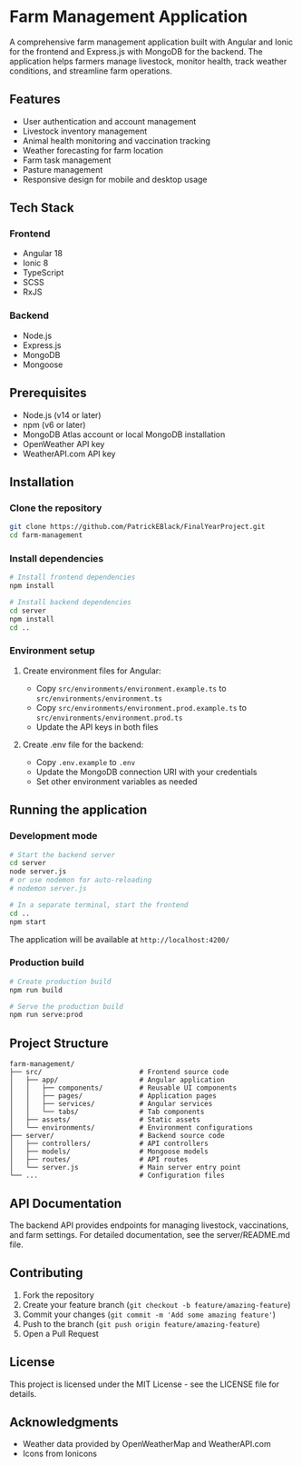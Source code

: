 # Farm Management Application

A comprehensive farm management application built with Angular and Ionic for the frontend and Express.js with MongoDB for the backend. The application helps farmers manage livestock, monitor health, track weather conditions, and streamline farm operations.

## Features

- User authentication and account management
- Livestock inventory management
- Animal health monitoring and vaccination tracking
- Weather forecasting for farm location
- Farm task management
- Pasture management
- Responsive design for mobile and desktop usage

## Tech Stack

### Frontend
- Angular 18
- Ionic 8
- TypeScript
- SCSS
- RxJS

### Backend
- Node.js
- Express.js
- MongoDB
- Mongoose

## Prerequisites

- Node.js (v14 or later)
- npm (v6 or later)
- MongoDB Atlas account or local MongoDB installation
- OpenWeather API key
- WeatherAPI.com API key

## Installation

### Clone the repository
```bash
git clone https://github.com/PatrickEBlack/FinalYearProject.git
cd farm-management
```

### Install dependencies
```bash
# Install frontend dependencies
npm install

# Install backend dependencies
cd server
npm install
cd ..
```

### Environment setup

1. Create environment files for Angular:
   - Copy `src/environments/environment.example.ts` to `src/environments/environment.ts`
   - Copy `src/environments/environment.prod.example.ts` to `src/environments/environment.prod.ts`
   - Update the API keys in both files

2. Create .env file for the backend:
   - Copy `.env.example` to `.env`
   - Update the MongoDB connection URI with your credentials
   - Set other environment variables as needed

## Running the application

### Development mode

```bash
# Start the backend server
cd server
node server.js
# or use nodemon for auto-reloading
# nodemon server.js

# In a separate terminal, start the frontend
cd ..
npm start
```

The application will be available at `http://localhost:4200/`

### Production build

```bash
# Create production build
npm run build

# Serve the production build
npm run serve:prod
```

## Project Structure

```
farm-management/
├── src/                        # Frontend source code
│   ├── app/                    # Angular application
│   │   ├── components/         # Reusable UI components
│   │   ├── pages/              # Application pages
│   │   ├── services/           # Angular services
│   │   └── tabs/               # Tab components
│   ├── assets/                 # Static assets
│   └── environments/           # Environment configurations
├── server/                     # Backend source code
│   ├── controllers/            # API controllers
│   ├── models/                 # Mongoose models
│   ├── routes/                 # API routes
│   └── server.js               # Main server entry point
└── ...                         # Configuration files
```

## API Documentation

The backend API provides endpoints for managing livestock, vaccinations, and farm settings. For detailed documentation, see the server/README.md file.

## Contributing

1. Fork the repository
2. Create your feature branch (`git checkout -b feature/amazing-feature`)
3. Commit your changes (`git commit -m 'Add some amazing feature'`)
4. Push to the branch (`git push origin feature/amazing-feature`)
5. Open a Pull Request

## License

This project is licensed under the MIT License - see the LICENSE file for details.

## Acknowledgments

- Weather data provided by OpenWeatherMap and WeatherAPI.com
- Icons from Ionicons
